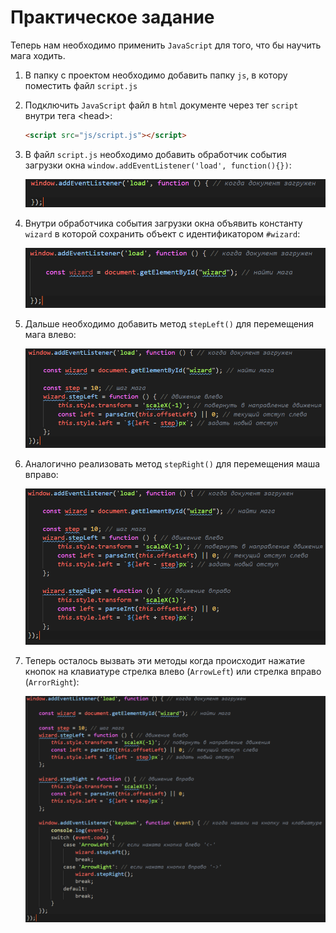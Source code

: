 # Практическое задание

Теперь нам необходимо применить `JavaScript` для того, что бы научить мага ходить.

1. В папку с проектом необходимо добавить папку `js`, в котору поместить файл `script.js`
2. Подключить `JavaScript` файл в `html` документе через тег `script` внутри тега &lt;head>:

    ```html
    <script src="js/script.js"></script>
    ```

3. В файл `script.js` необходимо добавить обработчик события загрузки окна `window.addEventListener('load', function(){})`:

    ![load](img/load.png)

4. Внутри обработчика события загрузки окна объявить константу `wizard` в которой сохранить объект с идентификатором `#wizard`:

    ![wizard-js](img/wizardjs.png)

5. Дальше необходимо добавить метод `stepLeft()` для перемещения мага влево:

    ![step-left](img/step-left.png)

6. Аналогично реализовать метод `stepRight()` для перемещения маша вправо:

    ![step-right](img/step-right.png)

7. Теперь осталось вызвать эти методы когда происходит нажатие кнопок на клавиатуре стрелка влево (`ArrowLeft`) или стрелка вправо (`ArrorRight`):

    ![keydown](img/keydown.png)